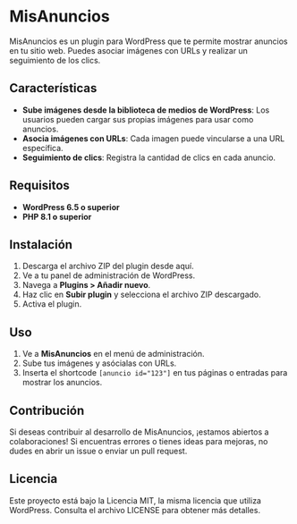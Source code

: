 # MisAnuncios

MisAnuncios es un plugin para WordPress que te permite mostrar anuncios en tu sitio web. Puedes asociar imágenes con URLs y realizar un seguimiento de los clics.

## Características

- **Sube imágenes desde la biblioteca de medios de WordPress**: Los usuarios pueden cargar sus propias imágenes para usar como anuncios.
- **Asocia imágenes con URLs**: Cada imagen puede vincularse a una URL específica.
- **Seguimiento de clics**: Registra la cantidad de clics en cada anuncio.

## Requisitos

- **WordPress 6.5 o superior**
- **PHP 8.1 o superior**

## Instalación

1. Descarga el archivo ZIP del plugin desde aquí.
2. Ve a tu panel de administración de WordPress.
3. Navega a **Plugins > Añadir nuevo**.
4. Haz clic en **Subir plugin** y selecciona el archivo ZIP descargado.
5. Activa el plugin.

## Uso

1. Ve a **MisAnuncios** en el menú de administración.
2. Sube tus imágenes y asócialas con URLs.
3. Inserta el shortcode `[anuncio id="123"]` en tus páginas o entradas para mostrar los anuncios.

## Contribución

Si deseas contribuir al desarrollo de MisAnuncios, ¡estamos abiertos a colaboraciones! Si encuentras errores o tienes ideas para mejoras, no dudes en abrir un issue o enviar un pull request.

## Licencia

Este proyecto está bajo la Licencia MIT, la misma licencia que utiliza WordPress. Consulta el archivo LICENSE para obtener más detalles.
